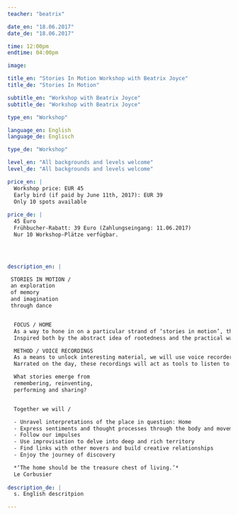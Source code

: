 ```yaml
---
teacher: "beatrix"

date_en: "18.06.2017"
date_de: "18.06.2017"

time: 12:00pm
endtime: 04:00pm

image: 

title_en: "Stories In Motion Workshop with Beatrix Joyce"
title_de: "Stories In Motion"

subtitle_en: "Workshop with Beatrix Joyce"
subtitle_de: "Workshop with Beatrix Joyce"

type_en: "Workshop"

language_en: English
language_de: Englisch

type_de: "Workshop"

level_en: "All backgrounds and levels welcome"
level_de: "All backgrounds and levels welcome"

price_en: |
  Workshop price: EUR 45  
  Early bird (if paid by June 11th, 2017): EUR 39  
  Only 10 spots available 
  
price_de: |
  45 Euro  
  Frühbucher-Rabatt: 39 Euro (Zahlungseingang: 11.06.2017)
  Nur 10 Workshop-Plätze verfügbar.
  



description_en: |  

 STORIES IN MOTION /  
 an exploration  
 of memory  
 and imagination  
 through dance


  FOCUS / HOME  
  As a way to hone in on a particular strand of ‘stories in motion’, this workshop will be centred around the concept of home. 
  Inspired both by the abstract idea of rootedness and the practical ways to express this in the body, we will explore what it is to build, to maintain and to move house. Through movement improvisation, speech and play, we will search for the stories of home that connect us to ourselves and to each other.  

  METHOD / VOICE RECORDINGS  
  As a means to unlock interesting material, we will use voice recorders (on smartphones or tablets) to record our stories. 
  Narrated on the day, these recordings will act as tools to listen to other voices and interpret them in movement with intention and clarity.  

  What stories emerge from  
  remembering, reinventing,  
  performing and sharing?


  Together we will /

  - Unravel interpretations of the place in question: Home  
  - Express sentiments and thought processes through the body and movement  
  - Follow our impulses  
  - Use improvisation to delve into deep and rich territory  
  - Find links with other movers and build creative relationships  
  - Enjoy the journey of discovery  

  *‘The home should be the treasure chest of living.’*  
  Le Corbusier
  
description_de: |
  s. English descritpion

---
```

